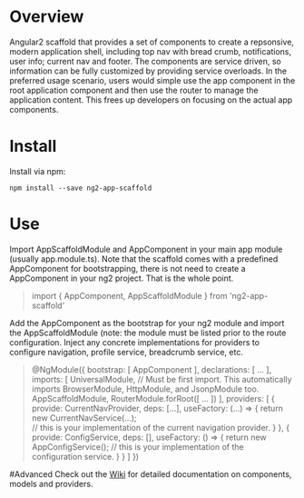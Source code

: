 # Overview
Angular2 scaffold that provides a set of components to create a repsonsive, modern application shell, including top nav with bread crumb, notifications, user info; current nav and footer. The components are service driven, so information can be fully customized by providing service overloads. In the preferred usage scenario, users would simple use the app component in the root application component and then use the router to manage the application content. This frees up developers on focusing on the actual app components.

# Install
Install via npm:

    npm install --save ng2-app-scaffold

# Use
Import AppScaffoldModule and AppComponent in your main app module (usually app.module.ts). Note that the scaffold comes with a predefined AppComponent for bootstrapping, there is not need to create a AppComponent in your ng2 project. That is the whole point. 

>    import { AppComponent, AppScaffoldModule } from 'ng2-app-scaffold'

Add the AppComponent as the bootstrap for your ng2 module and import the AppScaffoldModule (note: the module must be listed prior to the route configuration. Inject any concrete implementations for providers to configure navigation, profile service, breadcrumb service, etc.

>    @NgModule({
>        bootstrap: [ AppComponent ],
>        declarations: [
>            ...
>        ],
>        imports: [
>            UniversalModule, // Must be first import. This automatically imports BrowserModule, HttpModule, and JsonpModule too.
>            AppScaffoldModule,
>            RouterModule.forRoot([
>                ...
>            ])
>        ],
>        providers: [
>            {
>                provide: CurrentNavProvider, deps: [...], useFactory: (...) => {
>                    return new CurrentNavService(...);  
>                        // this is your implementation of the current navigation provider. 
>                }
>            },
>            {
>                provide: ConfigService, deps: [], useFactory: () => {
>                    return new AppConfigService(); 
>                        // this is your implementation of the configuration service.
>                }
>            }
>        ]
>    })

#Advanced
Check out the [Wiki](./wiki) for detailed documentation on components, models and providers. 